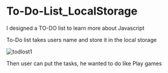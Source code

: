 # To-Do-List_LocalStorage

I designed a TO-DO list to learn more about Javascript 

 To-Do list takes users name and store it in the local storage

![todlost1](https://user-images.githubusercontent.com/94620098/212074214-028355fc-715d-495a-9c17-e82f3df4fa06.jpg)

Then user can put the tasks, he wanted to do like Play games 



